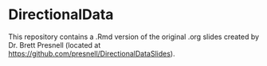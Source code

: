 # DirectionalData
This repository contains a .Rmd version of the original .org slides created by Dr. Brett Presnell (located at https://github.com/presnell/DirectionalDataSlides). 

